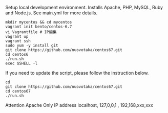 Setup local development environment.  Installs Apache, PHP, MySQL, Ruby and Node.js.  See main.yml for more details.

```
mkdir mycentos && cd mycentos
vagrant init bento/centos-6.7
vi Vagrantfile # IP編集
vagrant up
vagrant ssh
sudo yum -y install git
git clone https://github.com/nuovotaka/centos67.git
cd centos6
./run.sh
exec $SHELL -l
```

If you need to update the script, please follow the instruction below.

```
cd
git clone https://github.com/nuovotaka/centos67.git
cd centos67
./run.sh
```

Attention 
Apache Only IP address 
localhost, 127,0,0,1 , 192,168,xxx,xxx
